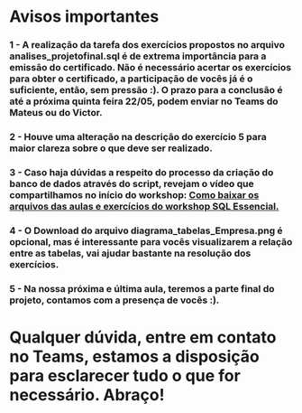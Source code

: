 # Avisos importantes

### 1 - A realização da tarefa dos exercícios propostos no arquivo analises_projetofinal.sql é de extrema importância para a emissão do certificado. Não é necessário acertar os exercícios para obter o certificado, a participação de vocês já é o suficiente, então, sem pressão :). O prazo para a conclusão é até a próxima quinta feira 22/05, podem enviar no Teams do Mateus ou do Victor.

### 2 - Houve uma alteração na descrição do exercício 5 para maior clareza sobre o que deve ser realizado.

### 3 - Caso haja dúvidas a respeito do processo da criação do banco de dados através do script, revejam o vídeo que compartilhamos no início do workshop: [Como baixar os arquivos das aulas e exercícios do workshop SQL Essencial.](https://www.youtube.com/watch?v=jCjeDQikpac)

### 4 - O Download do arquivo diagrama_tabelas_Empresa.png é opcional, mas é interessante para vocês visualizarem a relação entre as tabelas, vai ajudar bastante na resolução dos exercícios.

### 5 - Na nossa próxima e última aula, teremos a parte final do projeto, contamos com a presença de vocês :). 

# Qualquer dúvida, entre em contato no Teams, estamos a disposição para esclarecer tudo o que for necessário. Abraço!
